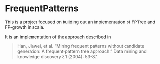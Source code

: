 FrequentPatterns
================

This is a project focused on building out an implementation of FPTree and FP-growth in scala.

It is an implementation of the approach described in

>Han, Jiawei, et al. “Mining frequent patterns without candidate generation: A frequent-pattern tree approach.” Data mining and knowledge discovery 8.1 (2004): 53-87.


